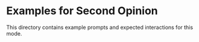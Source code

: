 # Examples for Second Opinion

This directory contains example prompts and expected interactions for this mode.